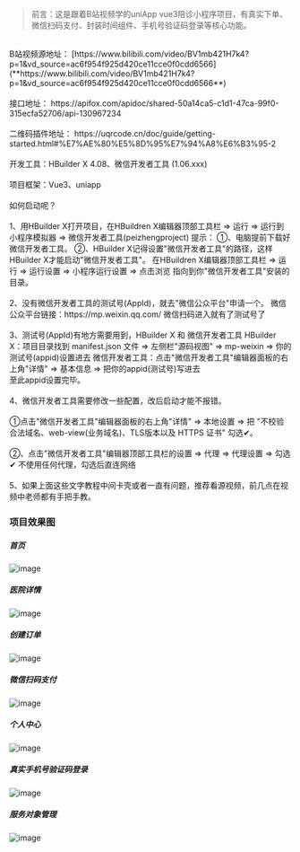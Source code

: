 >前言：这是跟着B站视频学的uniApp vue3陪诊小程序项目，有真实下单、微信扫码支付、封装时间组件、手机号验证码登录等核心功能。
<br>
B站视频源地址：
[https://www.bilibili.com/video/BV1mb421H7k4?p=1&vd_source=ac6f954f925d420ce11cce0f0cdd6566](**https://www.bilibili.com/video/BV1mb421H7k4?p=1&vd_source=ac6f954f925d420ce11cce0f0cdd6566**)
<br>
<br>
接口地址：
https://apifox.com/apidoc/shared-50a14ca5-c1d1-47ca-99f0-315ecfa52706/api-130967234
<br>
<br>
二维码插件地址：
https://uqrcode.cn/doc/guide/getting-started.html#%E7%AE%80%E5%8D%95%E7%94%A8%E6%B3%95-2
<br>
<br>
开发工具：HBuilder X 4.08、微信开发者工具 (1.06.xxx)
<br>
<br>
项目框架：Vue3、uniapp
<br>
<br>
如何启动呢？
<br>
<br>
1、用HBuilder X打开项目，在HBuildren X编辑器顶部工具栏 => 运行 => 运行到小程序模拟器 => 微信开发者工具(peizhengproject)
提示：
①、电脑提前下载好微信开发者工具。
②、HBuilder X记得设置"微信开发者工具"的路径，这样HBuilder X才能启动"微信开发者工具"。
在HBuildren X编辑器顶部工具栏 => 运行 => 运行设置 => 小程序运行设置 => 点击浏览 指向到你"微信开发者工具"安装的目录。
<br>
<br>
2、没有微信开发者工具的测试号(AppId)，就去"微信公众平台"申请一个。
微信公众平台链接：https://mp.weixin.qq.com/     微信扫码进入就有了测试号了
<br>
<br>
3、测试号(AppId)有地方需要用到，HBuilder X 和 微信开发者工具
HBuilder X：项目目录找到 manifest.json 文件 => 左侧栏"源码视图" => mp-weixin => 你的测试号(appid)设置进去
微信开发者工具：点击"微信开发者工具"编辑器面板的右上角"详情" => 基本信息 => 把你的appid(测试号)写进去
<br>
至此appid设置完毕。
<br>
<br>
4、微信开发者工具需要修改一些配置，改后启动才能不报错。
<br>
<br>
①点击"微信开发者工具"编辑器面板的右上角"详情" => 本地设置 => 把 "不校验合法域名、web-view(业务域名)、TLS版本以及 HTTPS 证书"  勾选✔。
<br>
<br>
②、点击"微信开发者工具"编辑器顶部工具栏的设置 => 代理 => 代理设置 => 勾选✔ 不使用任何代理，勾选后直连网络
<br>
<br>
5、如果上面这些文字教程中间卡壳或者一直有问题，推荐看源视频，前几点在视频中老师都有手把手教。

### 项目效果图
##### 首页
![image](https://github.com/HSg666/peizhengproject/blob/main/static/resource/reviewProject/%E9%A6%96%E9%A1%B5.jpg)

##### 医院详情
![image](https://github.com/HSg666/peizhengproject/blob/main/static/resource/reviewProject/%E5%8C%BB%E9%99%A2%E8%AF%A6%E6%83%85.jpg)

##### 创建订单
![image](https://github.com/HSg666/peizhengproject/blob/main/static/resource/reviewProject/%E5%88%9B%E5%BB%BA%E8%AE%A2%E5%8D%95.png)

##### 微信扫码支付
![image](https://github.com/HSg666/peizhengproject/blob/main/static/resource/reviewProject/%E6%89%AB%E7%A0%81%E6%94%AF%E4%BB%98.png)

##### 个人中心
![image](https://github.com/HSg666/peizhengproject/blob/main/static/resource/reviewProject/%E4%B8%AA%E4%BA%BA%E4%B8%AD%E5%BF%83.png)

##### 真实手机号验证码登录
![image](https://github.com/HSg666/peizhengproject/blob/main/static/resource/reviewProject/%E7%99%BB%E5%BD%95.png)

##### 服务对象管理
![image](https://github.com/HSg666/peizhengproject/blob/main/static/resource/reviewProject/%E6%9C%8D%E5%8A%A1%E5%AF%B9%E8%B1%A1%E7%AE%A1%E7%90%86.png)

